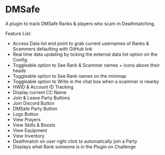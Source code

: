 # DMSafe
A plugin to track DMSafe Ranks & players who scam in Deathmatching.

Feature List:
- Access Data list end point to grab current usernames of Ranks & Scammers defaulting with GitHub link 
- Real time data updating by ticking the external data list option on the Config
- Toggleable option to See Rank & Scammer names + icons above their heads 
- Toggleable option to See Rank names on the minimap
- Toggleable option to Write in the chat box when a scammer is nearby
- HWID & Account ID Tracking
- Display current CC Name
- Join & Leave Party Buttons
- Join Discord Button
- DMSafe Party Button
- Logs Button
- View Prayers
- View Skills & Boosts
- View Equipment
- View Inventory
- Deathmatch on user right click to automatically join a Party
- Displays what Rank someone is in the Plugin on Challenge
